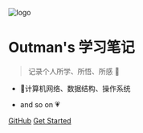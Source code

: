 <!-- _coverpage.md -->

![logo](https://docsify.js.org/_media/icon.svg)

# Outman's 学习笔记

> 记录个人所学、所悟、所感 :feet:

* 💪计算机网络、数据结构、操作系统
- and so on  :heartpulse:


[GitHub](https://github.com/outmanwt/outman-study.git)
[Get Started](README.md)